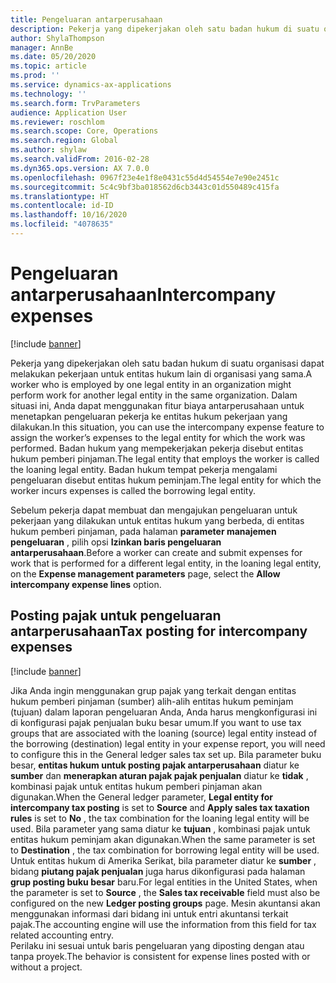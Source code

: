 ```yaml
---
title: Pengeluaran antarperusahaan
description: Pekerja yang dipekerjakan oleh satu badan hukum di suatu organisasi dapat melakukan pekerjaan untuk entitas hukum lain di organisasi yang sama. Dalam situasi ini, Anda dapat menggunakan fitur biaya antarperusahaan untuk menetapkan pengeluaran pekerja ke entitas hukum pekerjaan yang dilakukan.
author: ShylaThompson
manager: AnnBe
ms.date: 05/20/2020
ms.topic: article
ms.prod: ''
ms.service: dynamics-ax-applications
ms.technology: ''
ms.search.form: TrvParameters
audience: Application User
ms.reviewer: roschlom
ms.search.scope: Core, Operations
ms.search.region: Global
ms.author: shylaw
ms.search.validFrom: 2016-02-28
ms.dyn365.ops.version: AX 7.0.0
ms.openlocfilehash: 0967f23e4e1f8e0431c55d4d54554e7e90e2451c
ms.sourcegitcommit: 5c4c9bf3ba018562d6cb3443c01d550489c415fa
ms.translationtype: HT
ms.contentlocale: id-ID
ms.lasthandoff: 10/16/2020
ms.locfileid: "4078635"
---
```

# <a name="intercompany-expenses"></a><span data-ttu-id="f413b-104">Pengeluaran antarperusahaan</span><span class="sxs-lookup"><span data-stu-id="f413b-104">Intercompany expenses</span></span>

[!include [banner](../includes/banner.md)]

<span data-ttu-id="f413b-105">Pekerja yang dipekerjakan oleh satu badan hukum di suatu organisasi dapat melakukan pekerjaan untuk entitas hukum lain di organisasi yang sama.</span><span class="sxs-lookup"><span data-stu-id="f413b-105">A worker who is employed by one legal entity in an organization might perform work for another legal entity in the same organization.</span></span> <span data-ttu-id="f413b-106">Dalam situasi ini, Anda dapat menggunakan fitur biaya antarperusahaan untuk menetapkan pengeluaran pekerja ke entitas hukum pekerjaan yang dilakukan.</span><span class="sxs-lookup"><span data-stu-id="f413b-106">In this situation, you can use the intercompany expense feature to assign the worker’s expenses to the legal entity for which the work was performed.</span></span> <span data-ttu-id="f413b-107">Badan hukum yang mempekerjakan pekerja disebut entitas hukum pemberi pinjaman.</span><span class="sxs-lookup"><span data-stu-id="f413b-107">The legal entity that employs the worker is called the loaning legal entity.</span></span> <span data-ttu-id="f413b-108">Badan hukum tempat pekerja mengalami pengeluaran disebut entitas hukum peminjam.</span><span class="sxs-lookup"><span data-stu-id="f413b-108">The legal entity for which the worker incurs expenses is called the borrowing legal entity.</span></span> 

<span data-ttu-id="f413b-109">Sebelum pekerja dapat membuat dan mengajukan pengeluaran untuk pekerjaan yang dilakukan untuk entitas hukum yang berbeda, di entitas hukum pemberi pinjaman, pada halaman **parameter manajemen pengeluaran** , pilih opsi **Izinkan baris pengeluaran antarperusahaan**.</span><span class="sxs-lookup"><span data-stu-id="f413b-109">Before a worker can create and submit expenses for work that is performed for a different legal entity, in the loaning legal entity, on the **Expense management parameters** page, select the **Allow intercompany expense lines** option.</span></span> 

## <a name="tax-posting-for-intercompany-expenses"></a><span data-ttu-id="f413b-110">Posting pajak untuk pengeluaran antarperusahaan</span><span class="sxs-lookup"><span data-stu-id="f413b-110">Tax posting for intercompany expenses</span></span>

[!include [banner](../includes/banner.md)]

<span data-ttu-id="f413b-111">Jika Anda ingin menggunakan grup pajak yang terkait dengan entitas hukum pemberi pinjaman (sumber) alih-alih entitas hukum peminjam (tujuan) dalam laporan pengeluaran Anda, Anda harus mengkonfigurasi ini di konfigurasi pajak penjualan buku besar umum.</span><span class="sxs-lookup"><span data-stu-id="f413b-111">If you want to use tax groups that are associated with the loaning (source) legal entity instead of the borrowing (destination) legal entity in your expense report, you will need to configure this in the General ledger sales tax set up.</span></span> <span data-ttu-id="f413b-112">Bila parameter buku besar, **entitas hukum untuk posting pajak antarperusahaan** diatur ke **sumber** dan **menerapkan aturan pajak pajak penjualan** diatur ke **tidak** , kombinasi pajak untuk entitas hukum pemberi pinjaman akan digunakan.</span><span class="sxs-lookup"><span data-stu-id="f413b-112">When the General ledger parameter, **Legal entity for intercompany tax posting** is set to **Source** and **Apply sales tax taxation rules** is set to **No** , the tax combination for the loaning legal entity will be used.</span></span> <span data-ttu-id="f413b-113">Bila parameter yang sama diatur ke **tujuan** , kombinasi pajak untuk entitas hukum peminjam akan digunakan.</span><span class="sxs-lookup"><span data-stu-id="f413b-113">When the same parameter is set to **Destination** , the tax combination for borrowing legal entity will be used.</span></span> <span data-ttu-id="f413b-114">Untuk entitas hukum di Amerika Serikat, bila parameter diatur ke **sumber** , bidang **piutang pajak penjualan** juga harus dikonfigurasi pada halaman **grup posting buku besar** baru.</span><span class="sxs-lookup"><span data-stu-id="f413b-114">For legal entities in the United States, when the parameter is set to **Source** , the **Sales tax receivable** field must also be configured on the new **Ledger posting groups** page.</span></span> <span data-ttu-id="f413b-115">Mesin akuntansi akan menggunakan informasi dari bidang ini untuk entri akuntansi terkait pajak.</span><span class="sxs-lookup"><span data-stu-id="f413b-115">The accounting engine will use the information from this field for tax related accounting entry.</span></span>   
<span data-ttu-id="f413b-116">Perilaku ini sesuai untuk baris pengeluaran yang diposting dengan atau tanpa proyek.</span><span class="sxs-lookup"><span data-stu-id="f413b-116">The behavior is consistent for expense lines posted with or without a project.</span></span>  
